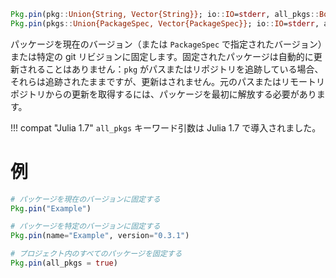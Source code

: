 ```julia
Pkg.pin(pkg::Union{String, Vector{String}}; io::IO=stderr, all_pkgs::Bool=false)
Pkg.pin(pkgs::Union{PackageSpec, Vector{PackageSpec}}; io::IO=stderr, all_pkgs::Bool=false)
```

パッケージを現在のバージョン（または `PackageSpec` で指定されたバージョン）または特定の git リビジョンに固定します。固定されたパッケージは自動的に更新されることはありません：`pkg` がパスまたはリポジトリを追跡している場合、それらは追跡されたままですが、更新はされません。元のパスまたはリモートリポジトリからの更新を取得するには、パッケージを最初に解放する必要があります。

!!! compat "Julia 1.7"
    `all_pkgs` キーワード引数は Julia 1.7 で導入されました。


# 例

```julia
# パッケージを現在のバージョンに固定する
Pkg.pin("Example")

# パッケージを特定のバージョンに固定する
Pkg.pin(name="Example", version="0.3.1")

# プロジェクト内のすべてのパッケージを固定する
Pkg.pin(all_pkgs = true)
```
